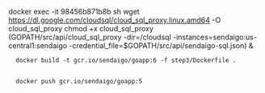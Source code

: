 
docker exec -it 98456b871b8b sh
wget https://dl.google.com/cloudsql/cloud_sql_proxy.linux.amd64 -O cloud_sql_proxy
chmod +x cloud_sql_proxy
      $($GOPATH/src/api/cloud_sql_proxy -dir=/cloudsql -instances=sendaigo:us-central1:sendaigo -credential_file=$GOPATH/src/api/sendaigo-sql.json) &


      docker build -t gcr.io/sendaigo/goapp:6 -f step3/Dockerfile .


      docker push gcr.io/sendaigo/goapp:5